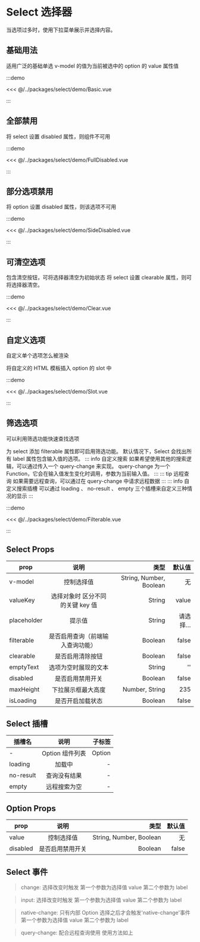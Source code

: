 # Select 选择器

当选项过多时，使用下拉菜单展示并选择内容。

## 基础用法

适用广泛的基础单选 v-model 的值为当前被选中的 option 的 value 属性值

:::demo

<<< @/../packages/select/demo/Basic.vue

:::

## 全部禁用

将 select 设置 disabled 属性，则组件不可用

:::demo

<<< @/../packages/select/demo/FullDisabled.vue

:::

## 部分选项禁用

将 option 设置 disabled 属性，则该选项不可用

:::demo

<<< @/../packages/select/demo/SideDisabled.vue

:::

## 可清空选项

包含清空按钮，可将选择器清空为初始状态
将 select 设置 clearable 属性，则可将选择器清空。

:::demo

<<< @/../packages/select/demo/Clear.vue

:::

## 自定义选项

自定义单个选项怎么被渲染

将自定义的 HTML 模板插入 option 的 slot 中

:::demo

<<< @/../packages/select/demo/Slot.vue

:::

## 筛选选项

可以利用筛选功能快速查找选项

为 select 添加 filterable 属性即可启用筛选功能。 默认情况下，Select 会找出所有 label 属性包含输入值的选项。
::: info 自定义搜索
如果希望使用其他的搜索逻辑，可以通过传入一个 query-change 来实现。 query-change 为一个 Function，它会在输入值发生变化时调用，参数为当前输入值。
:::
::: tip 远程查询
如果需要远程查询，可以通过在 query-change 中请求远程数据
:::
::: info 自定义搜索插槽
可以通过 loading 、 no-result 、 empty 三个插槽来自定义三种情况的显示
:::

:::demo

<<< @/../packages/select/demo/Filterable.vue

:::

## Select Props

| prop        |               说明               |                    类型 |  默认值 |
| ----------- | :------------------------------: | ----------------------: | ------: |
| v-model     |            控制选择值            | String, Number, Boolean |      无 |
| valueKey    | 选择对象时 区分不同的关键 key 值 |                  String |   value |
| placeholder |              提示值              |                  String | 请选择… |
| filterable  | 是否启用查询（前端输入查询功能） |                 Boolean |   false |
| clearable   |         是否启用清除按钮         |                 Boolean |   false |
| emptyText   |       选项为空时展现的文本       |                  String |      '' |
| disabled    |         是否启用禁用开关         |                 Boolean |   false |
| maxHeight   |        下拉展示框最大高度        |          Number, String |     235 |
| isLoading   |         是否开启加载状态         |                 Boolean |   false |

## Select 插槽

| 插槽名    |      说明       | 子标签 |
| --------- | :-------------: | -----: |
| -         | Option 组件列表 | Option |
| loading   |     加载中      |      - |
| no-result |  查询没有结果   |      - |
| empty     |  远程搜索为空   |      - |

## Option Props

| prop     |       说明       |                    类型 | 默认值 |
| -------- | :--------------: | ----------------------: | -----: |
| value    |    控制选择值    | String, Number, Boolean |     无 |
| disabled | 是否启用禁用开关 |                 Boolean |  false |

## Select 事件

> change: 选择改变时触发 第一个参数为选择值 value 第二个参数为 label

> input: 选择改变时触发 第一个参数为选择值 value 第二个参数为 label

> native-change: 只有内部 Option 选择之后才会触发'native-change'事件 第一个参数为选择值 value 第二个参数为 label

> query-change: 配合远程查询使用 使用方法如上
